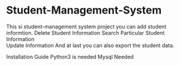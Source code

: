# Student-Management-System
This si student-management system project
you can add student informtion.
Delete Student Information
Search Particular Student Information  
Update Information
And at last you can also export the student data.

Installation Guide
Python3 is needed
Mysql Needed

